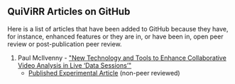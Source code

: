## QuiViRR Articles on GitHub

Here is a list of articles that have been added to GitHub because they have, for instance, enhanced features or they are in, or have been in, open peer review or post-publication peer review. 

1. Paul McIlvenny - ["New Technology and Tools to Enhance Collaborative Video Analysis in Live ‘Data Sessions’"](https://github.com/QUIVIRR/Enhanced-Data-Sessions/)
    - [Published Experimental Article]() (non-peer reviewed)